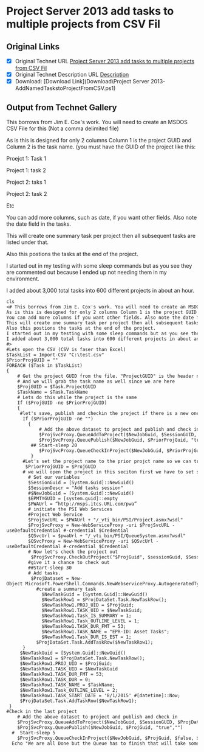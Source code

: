 # Project Server 2013 add tasks to multiple projects from CSV Fil

## Original Links

- [x] Original Technet URL [Project Server 2013 add tasks to multiple projects from CSV Fil](https://gallery.technet.microsoft.com/server-2013-add-tasks-to-72c2697a)
- [x] Original Technet Description URL [Description](https://gallery.technet.microsoft.com/server-2013-add-tasks-to-72c2697a/description)
- [x] Download: [Download Link](Download\Project Server 2013-AddNamedTaskstoProjectFromCSV.ps1)

## Output from Technet Gallery

This borrows from Jim E. Cox's work. You will need to create an MSDOS CSV File for this (Not a comma delimited file)

 As is this is designed for only 2 columns Column 1 is the project GUID and Column 2 is the task name. (you must have the GUID of the project like this:

Proejct 1: Task 1

Project 1: task 2

Project 2: taks 1

Project 2: task 2

Etc

 You can add more columns, such as date, if you want other fields. Also note the date field in the tasks.

 This will create one summary task per project then all subsequent tasks are listed under that.

 Also this postions the tasks at the end of the project.

 I started out in my testing with some sleep commands but as you see they are commented out because I ended up not needing them in my environment.

 I added about 3,000 total tasks into 600 different projects in about an hour.

```
cls
<# This borrows from Jim E. Cox's work. You will need to create an MSDOS CSV File for this (Not a comma delimited file)
As is this is designed for only 2 columns Column 1 is the project GUID and Column 2 is the task name. (you must have hte GUID of the project
You can add more columns if you want other fields. Also note the date field in the tasks.
This will create one summary task per project then all subsequent tasks are listed under that.
Also this postions the tasks at the end of the project.
I started out in my testing with some sleep commands but as you see they are commented out because I ended up not needing them in my environment.
I added about 3,000 total tasks into 600 different projects in about an hour.
#>
#Lets open the CSV (CSV is faser than Excel)
$TaskList = Import-CSV "C:\test.csv"
$PriorProjGUID = ""
FOREACH ($Task in $TaskList)
{
    # Get the project GUID from the file. "ProjectGUID" is the header name of the column in the CSV File
    # And we will grab the task name as well since we are here
    $ProjGUID = $Task.ProjectGUID
    $TaskName = $Task.TaskName
    # Lets do this while the project is the same
    If ($ProjGUID -ne $PriorProjGUID)
    {
     #let's save, publish and checkin the project if there is a new one in the list
      If ($PriorProjGUID -ne "")
        {
            # Add the above dataset to project and publish and check in
            $ProjSvcProxy.QueueAddToProject($NewJobGuid, $SessionGUID, $ProjDataSet, $false);
            $ProjSvcProxy.QueuePublish($NewJobGuid, $PriorProjGuid, "true","")
         ## Start-sleep 20
            $ProjSvcProxy.QueueCheckInProject($NewJobGuid, $PriorProjGuid, $false, $SessionGuid, $SessionDescr);
         }
      #Let's set the project name to the prior projct name so we can track our loop
       $PriorProjGUID = $ProjGUID
      # we will open the project in this seciton first we have to set session variables and the like
        # Set our variables
        $SessionGuid = [System.Guid]::NewGuid()
        $SessionDescr = "Add tasks session"
        #$NewJobGuid = [System.Guid]::NewGuid()
        $EPMTYGUID = [system.guid]::empty
        $PWAUrl = “http://msps.itcs.URL.com/pwa”
        # initiate the PSI Web Services
        #Project Web Service
        $ProjSvcURL = $PWAUrl + "/_vti_bin/PSI/Project.asmx?wsdl"
        $ProjSvcProxy = New-WebServiceProxy -uri $ProjSvcURL -useDefaultCredential #-credential $Credential
        $QSvcUrl = $pwaUrl + "/_vti_bin/PSI/QueueSystem.asmx?wsdl"
        $QSvcProxy = New-WebServiceProxy -uri $QSvcUrl -useDefaultCredential #-credential $Credential
        # Now let's check the project out
         $ProjSvcProxy.CheckOutProject("$ProjGuid", $sessionGuid, $SessionDescr);
        #give it a chance to check out
        ##Start-sleep 30
        # Add tasks.
         $ProjDataset = New-Object Microsoft.PowerShell.Commands.NewWebserviceProxy.AutogeneratedTypes.WebServiceProxy1_vti_bin_PSI_Project_asmx_wsdl.ProjectDataSet
           #create a summary task
             $NewTaskGuid = [System.Guid]::NewGuid()
             $NewTaskRow1 = $ProjDataSet.Task.NewTaskRow();
             $NewTaskRow1.PROJ_UID = $ProjGuid;
             $NewTaskRow1.TASK_UID = $NewTaskGuid;
             $NewTaskRow1.Task_IS_SUMMARY = 1;
             $NewTaskRow1.Task_OUTLINE_LEVEL = 1;
             $NewTaskRow1.TASK_DUR_FMT = 53;
             $NewTaskRow1.TASK_NAME = "EPR-ID: Asset Tasks";
             $NewTaskRow1.Task_DUR_IS_EST = 1;
           $ProjDataSet.Task.AddTaskRow($NewTaskRow1);
      }
     $NewTaskGuid = [System.Guid]::NewGuid()
     $NewTaskRow1 = $ProjDataSet.Task.NewTaskRow();
     $NewTaskRow1.PROJ_UID = $ProjGuid;
     $NewTaskRow1.TASK_UID = $NewTaskGuid
     $NewTaskRow1.TASK_DUR_FMT = 53;
     $NewTaskRow1.TASK_DUR = 0;
     $NewTaskRow1.TASK_NAME = $TaskName;
     $NewTaskRow1.Task_OUTLINE_LEVEL = 2;
     $NewTaskRow1.TASK_START_DATE = '8/1/2015' #[datetime]::Now;
     $ProjDataSet.Task.AddTaskRow($NewTaskRow1);
 }
#Check in the last project
    # Add the above dataset to project and publish and check in
    $ProjSvcProxy.QueueAddToProject($NewJobGuid, $SessionGUID, $ProjDataSet, $false);
    $ProjSvcProxy.QueuePublish($NewJobGuid, $ProjGuid, "true","")
  #  Start-sleep 5
    $ProjSvcProxy.QueueCheckInProject($NewJobGuid, $ProjGuid, $false, $SessionGuid, $SessionDescr);
  Echo "We are all Done but the Queue has to finish that will take some time"
```

